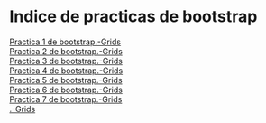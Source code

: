 # Indice de practicas de bootstrap
<a href="https://SebShimizu.github.io/Practica1.html">Practica 1 de bootstrap.-Grids</a><br>
<a href="https://SebShimizu.github.io/Practica02.html">Practica 2 de bootstrap.-Grids</a><br>
<a href="https://SebShimizu.github.io/Practica3.html">Practica 3 de bootstrap.-Grids</a><br>
<a href="https://SebShimizu.github.io/Practica0004.html">Practica 4 de bootstrap.-Grids</a><br>
<a href="https://SebShimizu.github.io/Practica5.html">Practica 5 de bootstrap.-Grids</a><br>
<a href="https://SebShimizu.github.io/Practica6.html">Practica 6 de bootstrap.-Grids</a><br>
<a href="https://SebShimizu.github.io/Practica7.html">Practica 7 de bootstrap.-Grids</a><br>
<a href="https://SebShimizu.github.io/ProyectoDePaginasWeb/bootstrap-3.3.7-dist">.-Grids</a><br>

